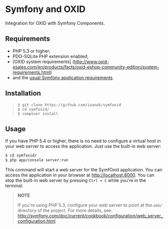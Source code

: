 Symfony and OXID
========================

Integration for OXID with Symfony Components.

Requirements
------------

  * PHP 5.3 or higher;
  * PDO-SQLite PHP extension enabled;
  * [OXID system requirements] (http://www.oxid-esales.com/en/products/facts/oxid-eshop-community-edition/system-requirements.html)
  * and the [usual Symfony application requirements](http://symfony.com/doc/current/reference/requirements.html).

Installation
------------

>     $ git clone https://github.com/ioanok/symfoxid
>     $ cd symfoxid/
>     $ composer install

Usage
-----

If you have PHP 5.4 or higher, there is no need to configure a virtual host
in your web server to access the application. Just use the built-in web server:

```bash
$ cd symfoxid/
$ php app/console server:run
```

This command will start a web server for the SymfOxid application. You can
access the application in your browser at <http://localhost:8000>. You can
stop the built-in web server by pressing `Ctrl + C` while you're in the
terminal.

> **NOTE**
>
> If you're using PHP 5.3, configure your web server to point at the `web/`
> directory of the project. For more details, see:
> http://symfony.com/doc/current/cookbook/configuration/web_server_configuration.html
